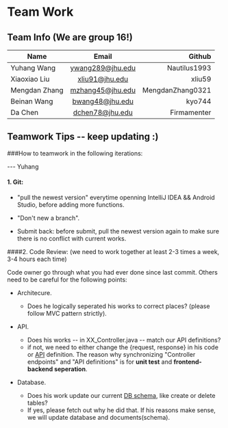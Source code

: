 # Team Work

## Team Info (We are group 16!)
Name|	Email|Github
| --- |:-----:| -----:|
Yuhang Wang|ywang289@jhu.edu|Nautilus1993
Xiaoxiao Liu|xliu91@jhu.edu|xliu59
Mengdan Zhang|mzhang45@jhu.edu|MengdanZhang0321
Beinan Wang|bwang48@jhu.edu|kyo744
Da Chen|dchen78@jhu.edu	|Firmamenter

## Teamwork Tips -- keep updating :)

###How to teamwork in the following iterations:

--- Yuhang

#### 1. Git: 

+ "pull the newest version" everytime openning IntelliJ IDEA && Android Studio, before adding more functions. 

+  "Don't new a branch".

+ Submit back: before submit, pull the newest version again to make sure there is no conflict with current works. 

####2. Code Review: (we need to work together at least 2-3 times a week, 3-4 hours each time)

Code owner go through what you had ever done since last commit. Others need to be careful for the following points:

+ Architecure.
	+ Does he logically seperated his works to correct places? (please follow MVC pattern strictly).

+ API. 
	+ Does his works -- in XX_Controller.java -- match our API definitions? 
	+ if not, we need to either change the {request, response} in his code or [API](https://github.com/jhu-oose/2016-group-16/blob/master/iteration3/API.md) definition. The reason why synchronizing "Controller endpoints" and "API definitions" is for **unit test** and **frontend-backend seperation**.

+ Database.  
	+ Does his work update our current [DB schema](https://github.com/jhu-oose/2016-group-16/blob/master/iteration3/Database.md), like create or delete tables?
	+ If yes, please fetch out why he did that. If his reasons make sense, we will update database and documents(schema).








